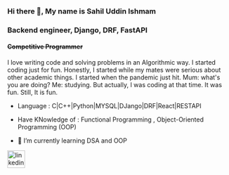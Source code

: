 ### Hi there 👋, My name is Sahil Uddin Ishmam

### Backend engineer, Django, DRF, FastAPI

#### ~~Competitive Programmer~~
I love writing code and solving problems in an Algorithmic way. I started coding just for fun. Honestly, I started while my mates were serious about other academic things. I started when the pandemic just hit. Mum:  what's you are doing? Me: studying. But actually, I was coding at that time.  It was fun. Still, It is fun. 

- Language : C|C++|Python|MYSQL|DJango|DRF|React|RESTAPI

- Have KNowledge of : Functional Programming , Object-Oriented Programming (OOP)



- 🌱 I’m currently learning DSA and OOP

 [<img src='https://cdn.jsdelivr.net/npm/simple-icons@3.0.1/icons/linkedin.svg' alt='linkedin' height='40'>](https://www.linkedin.com/in/sahil-uddin-ishmam-8707301a3/)  
